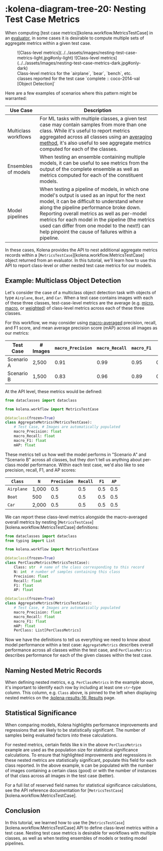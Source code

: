 
# :kolena-diagram-tree-20: Nesting Test Case Metrics

When computing [test case metrics][kolena.workflow.MetricsTestCase] in an
[evaluator](../../reference/workflow/evaluator.md), in some cases it is desirable to compute multiple sets of aggregate
metrics within a given test case.

<!-- markdownlint-disable MD013 -->
<figure markdown>
  ![Class-level metrics](../../assets/images/nesting-test-case-metrics-light.jpg#only-light)
  ![Class-level metrics](../../assets/images/nesting-test-case-metrics-dark.jpg#only-dark)
  <figcaption markdown>Class-level metrics for the `airplane`, `bear`, `bench`, etc. classes reported for the test case `complete :: coco-2014-val [Object Detection]`</figcaption>
</figure>
<!-- markdownlint-enable MD013 -->

Here are a few examples of scenarios where this pattern might be warranted:

| Use Case | Description |
| --- | --- |
| Multiclass workflows | For ML tasks with multiple classes, a given test case may contain samples from more than one class. While it's useful to report metrics aggregated across all classes using an [averaging method](../../metrics/averaging-methods.md), it's also useful to see aggregate metrics computed for each of the classes. |
| Ensembles of models | When testing an ensemble containing multiple models, it can be useful to see metrics from the output of the complete ensemble as well as metrics computed for each of the constituent models. |
| Model pipelines | When testing a pipeline of models, in which one model's output is used as an input for the next model, it can be difficult to understand _where_ along the pipeline performance broke down. Reporting overall metrics as well as per-model metrics for each model in the pipeline (the metrics used can differ from one model to the next!) can help pinpoint the cause of failures within a pipeline. |

In these cases, Kolena provides the API to nest additional aggregate metrics records within a
[`MetricsTestCase`][kolena.workflow.MetricsTestCase] object returned from an evaluator. In this tutorial, we'll learn
how to use this API to report class-level or other nested test case metrics for our models.

## Example: Multiclass Object Detection

Let's consider the case of a multiclass object detection task with objects of type `Airplane`, `Boat`, and `Car`.
When a test case contains images with each of these three classes, test-case-level metrics are the average (e.g.
[micro](../../metrics/averaging-methods.md#micro-average), [macro](../../metrics/averaging-methods.md#macro-average), or
[weighted](../../metrics/averaging-methods.md#weighted-average)) of class-level metrics across each of these three classes.

For this workflow, we may consider using [macro-averaged](../../metrics/averaging-methods.md#macro-average) precision,
recall, and F1 score, and mean average precision score (mAP) across all images as our metrics:

| Test Case | # Images | <nobr>`macro_Precision`</nobr> | <nobr>`macro_Recall`</nobr> | <nobr>`macro_F1`</nobr> | <nobr>`mAP`</nobr> |
| --- | --- | --- | --- | --- | --- |
| Scenario A | 2,500 | 0.91 | 0.99 | 0.95 | 0.97 |
| Scenario B | 1,500 | 0.83 | 0.96 | 0.89 | 0.91 |

At the API level, these metrics would be defined:

```python
from dataclasses import dataclass

from kolena.workflow import MetricsTestCase

@dataclass(frozen=True)
class AggregateMetrics(MetricsTestCase):
    # Test Case, # Images are automatically populated
    macro_Precision: float
    macro_Recall: float
    macro_F1: float
    mAP: float
```

These metrics tell us how well the model performs in "Scenario A" and "Scenario B" across all classes,
but they don't tell us anything about per-class model performance.
Within each test case, we'd also like to see precision, recall, F1, and AP
scores:

| `Class` | `N` | `Precision` | `Recall` | `F1` | `AP` |
| --- | --- | --- | --- | --- | --- |
| `Airplane` | 1,000 | 0.5 | 0.5 | 0.5 | 0.5 |
| `Boat` | 500 | 0.5 | 0.5 | 0.5 | 0.5 |
| `Car` | 2,000 | 0.5 | 0.5 | 0.5 | 0.5 |

We can report these class-level metrics alongside the macro-averaged overall metrics by nesting
[`MetricsTestCase`][kolena.workflow.MetricsTestCase] definitions:

```python
from dataclasses import dataclass
from typing import List

from kolena.workflow import MetricsTestCase

@dataclass(frozen=True)
class PerClassMetrics(MetricsTestCase):
    Class: str  # name of the class corresponding to this record
    N: int  # number of samples containing this class
    Precision: float
    Recall: float
    F1: float
    AP: float

@dataclass(frozen=True)
class AggregateMetrics(MetricsTestCase):
    # Test Case, # Images are automatically populated
    macro_Precision: float
    macro_Recall: float
    macro_F1: float
    mAP: float
    PerClass: List[PerClassMetrics]
```

Now we have the definitions to tell us everything we need to know about model performance within a test case:
`AggregateMetrics` describes overall performance across all classes within the test case, and `PerClassMetrics`
describes performance for each of the given classes within the test case.

## Naming Nested Metric Records

When defining nested metrics, e.g. `PerClassMetrics` in the example above, it's important to identify each row by
including at least one `str`-type column. This column, e.g. `Class` above, is pinned to the left when displaying nested
metrics on the [:kolena-results-16: Results](https://app.kolena.com/redirect/results) page.

## Statistical Significance

When comparing models, Kolena highlights performance improvements and regressions that are likely to be statistically
significant. The number of samples being evaluated factors into these calculations.

For nested metrics, certain fields like `N` in the above `PerClassMetrics` example are used as the population size for
statistical significance calculations. To ensure that highlighted improvements and regressions in these nested metrics
are statistically significant, populate this field for each class reported. In the above example, `N` can be populated
with the number of images containing a certain class (good) or with the number of instances of that class across all
images in the test case (better).

For a full list of reserved field names for statistical significance calculations, see the API reference documentation
for [`MetricsTestCase`][kolena.workflow.MetricsTestCase].

## Conclusion

In this tutorial, we learned how to use the [`MetricsTestCase`][kolena.workflow.MetricsTestCase] API to define
class-level metrics within a test case. Nesting test case metrics is desirable for workflows with multiple classes, as
well as when testing ensembles of models or testing model pipelines.
